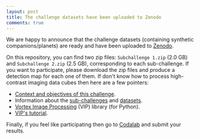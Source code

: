 ```yaml
---
layout: post
title: The challenge datasets have been uploaded to Zenodo
comments: true
---
```


We are happy to announce that the challenge datasets (containing synthetic companions/planets) are ready and have been uploaded to [Zenodo]([here](https://zenodo.org/record/2815298)).

On this repository, you can find two zip files: ``Subchallenge 1.zip`` (2.0 GB) and ``Subchallenge 2.zip`` (2.5 GB), corresponding to each sub-challenge. If you want to participate, please download the zip files and produce a detection map for each one of them. If don't know how to process high-contrast imaging data cubes then here are a few pointers:

* [Context and objectives of this challenge](https://exoplanet-imaging-challenge.github.io/context/).
* Information about the [sub-challenges](https://exoplanet-imaging-challenge.github.io/subchallenges) and [datasets](https://exoplanet-imaging-challenge.github.io/datasets/).
* [Vortex Image Processing](https://vip.readthedocs.io/en/latest/) (VIP) library (for Python).
* [VIP's tutorial](https://nbviewer.jupyter.org/github/carlgogo/VIP_extras/blob/master/tutorials/01_adi_pre-postproc_fluxpos_ccs.ipynb).

Finally, if you feel like participating then go to [Codalab](https://competitions.codalab.org/competitions/22836) and submit your results.

